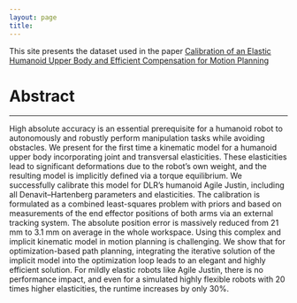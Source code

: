 ```yaml
---
layout: page
title: 
---
```


This site presents the dataset used in the paper [Calibration of an Elastic Humanoid Upper Body and Efficient Compensation for Motion Planning ](https://ieeexplore.ieee.org/abstract/document/9555793)



# Abstract
---
High absolute accuracy is an essential prerequisite for a humanoid robot to autonomously and robustly perform manipulation tasks while avoiding obstacles. We present for the first time a kinematic model for a humanoid upper body incorporating joint and transversal elasticities. These elasticities lead to significant deformations due to the robot’s own weight, and the resulting model is implicitly defined via a torque equilibrium. We successfully calibrate this model for DLR’s humanoid Agile Justin, including all Denavit–Hartenberg parameters and elasticities. The calibration is formulated as a combined least-squares problem with priors and based on measurements of the end effector positions of both arms via an external tracking system. The absolute position error is massively reduced from 21 mm to 3.1 mm on average in the whole workspace. Using this complex and implicit kinematic model in motion planning is challenging. We show that for optimization-based path planning, integrating the iterative solution of the implicit model into the optimization loop leads to an elegant and highly efficient solution. For mildly elastic robots like Agile Justin, there is no performance impact, and even for a simulated highly flexible robots with 20 times higher elasticities, the runtime increases by only 30%.
